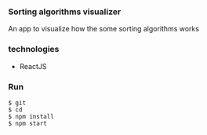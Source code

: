 ### Sorting algorithms visualizer

An app to visualize how the some sorting algorithms works 

### technologies

* ReactJS

### Run 

```
$ git 
$ cd 
$ npm install
$ npm start
```

